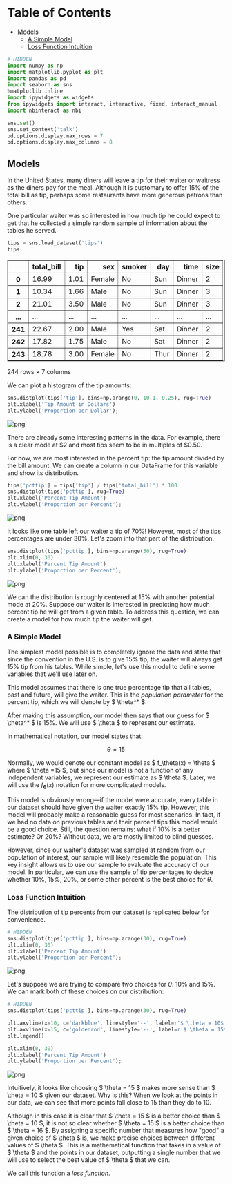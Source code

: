 
<h1>Table of Contents<span class="tocSkip"></span></h1>
<div class="toc"><ul class="toc-item"><li><span><a href="#Models" data-toc-modified-id="Models-1">Models</a></span><ul class="toc-item"><li><span><a href="#A-Simple-Model" data-toc-modified-id="A-Simple-Model-1.1">A Simple Model</a></span></li><li><span><a href="#Loss-Function-Intuition" data-toc-modified-id="Loss-Function-Intuition-1.2">Loss Function Intuition</a></span></li></ul></li></ul></div>


```python
# HIDDEN
import numpy as np
import matplotlib.pyplot as plt
import pandas as pd
import seaborn as sns
%matplotlib inline
import ipywidgets as widgets
from ipywidgets import interact, interactive, fixed, interact_manual
import nbinteract as nbi

sns.set()
sns.set_context('talk')
pd.options.display.max_rows = 7
pd.options.display.max_columns = 8
```

## Models

In the United States, many diners will leave a tip for their waiter or waitress as the diners pay for the meal. Although it is customary to offer $15\%$ of the total bill as tip, perhaps some restaurants have more generous patrons than others.

One particular waiter was so interested in how much tip he could expect to get that he collected a simple random sample of information about the tables he served.


```python
tips = sns.load_dataset('tips')
tips
```




<div>
<style scoped>
    .dataframe tbody tr th:only-of-type {
        vertical-align: middle;
    }

    .dataframe tbody tr th {
        vertical-align: top;
    }

    .dataframe thead th {
        text-align: right;
    }
</style>
<table border="1" class="dataframe">
  <thead>
    <tr style="text-align: right;">
      <th></th>
      <th>total_bill</th>
      <th>tip</th>
      <th>sex</th>
      <th>smoker</th>
      <th>day</th>
      <th>time</th>
      <th>size</th>
    </tr>
  </thead>
  <tbody>
    <tr>
      <th>0</th>
      <td>16.99</td>
      <td>1.01</td>
      <td>Female</td>
      <td>No</td>
      <td>Sun</td>
      <td>Dinner</td>
      <td>2</td>
    </tr>
    <tr>
      <th>1</th>
      <td>10.34</td>
      <td>1.66</td>
      <td>Male</td>
      <td>No</td>
      <td>Sun</td>
      <td>Dinner</td>
      <td>3</td>
    </tr>
    <tr>
      <th>2</th>
      <td>21.01</td>
      <td>3.50</td>
      <td>Male</td>
      <td>No</td>
      <td>Sun</td>
      <td>Dinner</td>
      <td>3</td>
    </tr>
    <tr>
      <th>...</th>
      <td>...</td>
      <td>...</td>
      <td>...</td>
      <td>...</td>
      <td>...</td>
      <td>...</td>
      <td>...</td>
    </tr>
    <tr>
      <th>241</th>
      <td>22.67</td>
      <td>2.00</td>
      <td>Male</td>
      <td>Yes</td>
      <td>Sat</td>
      <td>Dinner</td>
      <td>2</td>
    </tr>
    <tr>
      <th>242</th>
      <td>17.82</td>
      <td>1.75</td>
      <td>Male</td>
      <td>No</td>
      <td>Sat</td>
      <td>Dinner</td>
      <td>2</td>
    </tr>
    <tr>
      <th>243</th>
      <td>18.78</td>
      <td>3.00</td>
      <td>Female</td>
      <td>No</td>
      <td>Thur</td>
      <td>Dinner</td>
      <td>2</td>
    </tr>
  </tbody>
</table>
<p>244 rows × 7 columns</p>
</div>



We can plot a histogram of the tip amounts:


```python
sns.distplot(tips['tip'], bins=np.arange(0, 10.1, 0.25), rug=True)
plt.xlabel('Tip Amount in Dollars')
plt.ylabel('Proportion per Dollar');
```


![png](modeling_simple_files/modeling_simple_5_0.png)


There are already some interesting patterns in the data. For example, there is a clear mode at $\$2$ and most tips seem to be in multiples of $\$0.50$.

For now, we are most interested in the percent tip: the tip amount divided by the bill amount. We can create a column in our DataFrame for this variable and show its distribution.


```python
tips['pcttip'] = tips['tip'] / tips['total_bill'] * 100
sns.distplot(tips['pcttip'], rug=True)
plt.xlabel('Percent Tip Amount')
plt.ylabel('Proportion per Percent');
```


![png](modeling_simple_files/modeling_simple_7_0.png)


It looks like one table left our waiter a tip of $70\%$! However, most of the tips percentages are under $30\%$. Let's zoom into that part of the distribution.


```python
sns.distplot(tips['pcttip'], bins=np.arange(30), rug=True)
plt.xlim(0, 30)
plt.xlabel('Percent Tip Amount')
plt.ylabel('Proportion per Percent');
```


![png](modeling_simple_files/modeling_simple_9_0.png)


We can the distribution is roughly centered at $15\%$ with another potential mode at $20\%$. Suppose our waiter is interested in predicting how much percent tip he will get from a given table. To address this question, we can create a model for how much tip the waiter will get.

### A Simple Model

The simplest model possible is to completely ignore the data and state that since the convention in the U.S. is to give $15\%$ tip, the waiter will always get $15\%$ tip from his tables. While simple, let's use this model to define some variables that we'll use later on.

This model assumes that there is one true percentage tip that all tables, past and future, will give the waiter. This is the *population parameter* for the percent tip, which we will denote by $ \theta^* $.

After making this assumption, our model then says that our guess for $ \theta^* $ is $15\%$. We will use $ \theta $ to represent our estimate.

In mathematical notation, our model states that:

$$ \theta = 15 $$

Normally, we would denote our constant model as $ f_\theta(x) = \theta $ where $ \theta =15 $, but since our model is not a function of any independent variables, we represent our estimate as $ \theta $. Later, we will use the $f_\boldsymbol\theta(x)$ notation for more complicated models.

This model is obviously wrong—if the model were accurate, every table in our dataset should have given the waiter exactly $15\%$ tip. However, this model will probably make a reasonable guess for most scenarios. In fact, if we had no data on previous tables and their percent tips this model would be a good choice. Still, the question remains: what if $10\%$ is a better estimate? Or $20\%$? Without data, we are mostly limited to blind guesses.

However, since our waiter's dataset was sampled at random from our population of interest, our sample will likely resemble the population. This key insight allows us to use our sample to evaluate the accuracy of our model. In particular, we can use the sample of tip percentages to decide whether $10\%$, $15\%$, $20\%$, or some other percent is the best choice for $\theta$.

### Loss Function Intuition

The distribution of tip percents from our dataset is replicated below for convenience.


```python
# HIDDEN
sns.distplot(tips['pcttip'], bins=np.arange(30), rug=True)
plt.xlim(0, 30)
plt.xlabel('Percent Tip Amount')
plt.ylabel('Proportion per Percent');
```


![png](modeling_simple_files/modeling_simple_13_0.png)


Let's suppose we are trying to compare two choices for $\theta$: $10\%$ and $15\%$. We can mark both of these choices on our distribution:


```python
# HIDDEN
sns.distplot(tips['pcttip'], bins=np.arange(30), rug=True)

plt.axvline(x=10, c='darkblue', linestyle='--', label=r'$ \theta = 10$')
plt.axvline(x=15, c='goldenrod', linestyle='--', label=r'$ \theta = 15$')
plt.legend()

plt.xlim(0, 30)
plt.xlabel('Percent Tip Amount')
plt.ylabel('Proportion per Percent');
```


![png](modeling_simple_files/modeling_simple_15_0.png)


Intuitively, it looks like choosing $ \theta = 15 $ makes more sense than $ \theta = 10 $ given our dataset. Why is this? When we look at the points in our data, we can see that more points fall close to $15$ than they do to $10$.

Although in this case it is clear that $ \theta = 15 $ is a better choice than $ \theta = 10 $, it is not so clear whether $ \theta = 15 $ is a better choice than $ \theta = 16 $. By assigning a specific number that measures how "good" a given choice of $ \theta $ is, we make precise choices between different values of $ \theta $. This is a mathematical function that takes in a value of $ \theta $ and the points in our dataset, outputting a single number that we will use to select the best value of $ \theta $ that we can.

We call this function a *loss function*.
